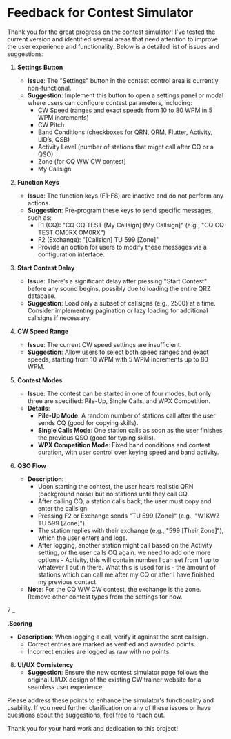 # Feedback for Contest Simulator


Thank you for the great progress on the contest simulator! I've tested the current version and identified several areas that need attention to improve the user experience and functionality. Below is a detailed list of issues and suggestions:

1. **Settings Button**  
   - **Issue**: The "Settings" button in the contest control area is currently non-functional.  
   - **Suggestion**: Implement this button to open a settings panel or modal where users can configure contest parameters, including:  
     - CW Speed (ranges and exact speeds from 10 to 80 WPM in 5 WPM increments)  
     - CW Pitch  
     - Band Conditions (checkboxes for QRN, QRM, Flutter, Activity, LID’s, QSB)  
     - Activity Level (number of stations that might call after CQ or a QSO)  
     - Zone (for CQ WW CW contest)  
     - My Callsign  

2. **Function Keys**  
   - **Issue**: The function keys (F1-F8) are inactive and do not perform any actions.  
   - **Suggestion**: Pre-program these keys to send specific messages, such as:  
     - F1 (CQ): "CQ CQ TEST [My Callsign] [My Callsign]" (e.g., "CQ CQ TEST OM0RX OM0RX")  
     - F2 (Exchange): "[Callsign] TU 599 [Zone]"  
     - Provide an option for users to modify these messages via a configuration interface.  

3. **Start Contest Delay**  
   - **Issue**: There’s a significant delay after pressing "Start Contest" before any sound begins, possibly due to loading the entire QRZ database.  
   - **Suggestion**: Load only a subset of callsigns (e.g., 2500) at a time. Consider implementing pagination or lazy loading for additional callsigns if necessary.  

4. **CW Speed Range**  
   - **Issue**: The current CW speed settings are insufficient.  
   - **Suggestion**: Allow users to select both speed ranges and exact speeds, starting from 10 WPM with 5 WPM increments up to 80 WPM.  

5. **Contest Modes**  
   - **Issue**: The contest can be started in one of four modes, but only three are specified: Pile-Up, Single Calls, and WPX Competition.  
   - **Details**:  
     - **Pile-Up Mode**: A random number of stations call after the user sends CQ (good for copying skills).  
     - **Single Calls Mode**: One station calls as soon as the user finishes the previous QSO (good for typing skills).  
     - **WPX Competition Mode**: Fixed band conditions and contest duration, with user control over keying speed and band activity.  

6. **QSO Flow**  
   - **Description**:  
     - Upon starting the contest, the user hears realistic QRN (background noise) but no stations until they call CQ.  
     - After calling CQ, a station calls back; the user must copy and enter the callsign.  
     - Pressing F2 or Exchange sends "TU 599 [Zone]" (e.g., "W1KWZ TU 599 [Zone]").  
     - The station replies with their exchange (e.g., "599 [Their Zone]"), which the user enters and logs.  
     - After logging, another station might call based on the Activity setting, or the user calls CQ again. 
      we need to add one more options - Activity, this will contain number I can set from 1 up to whatever I put in there. What this is used for is - the amount of stations which can call me after my CQ or after I have finished my previous contact
   - **Note**: For the CQ WW CW contest, the exchange is the zone. Remove other contest types from the settings for now.  

7 _

**.Scoring**  
   - **Description**: When logging a call, verify it against the sent callsign.  
     - Correct entries are marked as verified and awarded points.  
     - Incorrect entries are logged as raw with no points.  

8. **UI/UX Consistency**  
   - **Suggestion**: Ensure the new contest simulator page follows the original UI/UX design of the existing CW trainer website for a seamless user experience.  

Please address these points to enhance the simulator's functionality and usability. If you need further clarification on any of these issues or have questions about the suggestions, feel free to reach out.

Thank you for your hard work and dedication to this project!